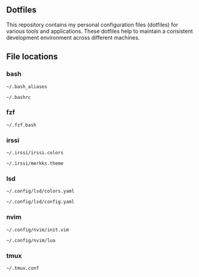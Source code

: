 ## Dotfiles

This repository contains my personal configuration files (dotfiles) for various tools and applications. These dotfiles help to maintain a consistent development environment across different machines.

## File locations

### bash

```
~/.bash_aliases
```

```
~/.bashrc
```

### fzf

```
~/.fzf.bash
```

### irssi

```
~/.irssi/irssi.colors
```

```
~/.irssi/merkks.theme
```

### lsd

```
~/.config/lsd/colors.yaml
```

```
~/.config/lsd/config.yaml
```

### nvim

```
~/.config/nvim/init.vim
```

```
~/.config/nvim/lua
```

### tmux

```
~/.tmux.conf
```

